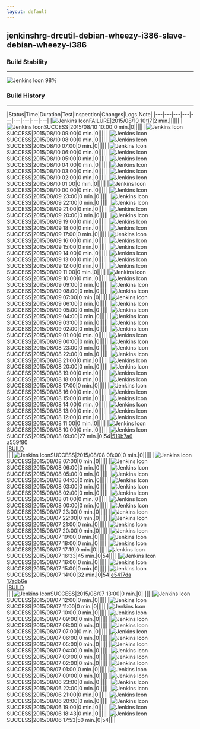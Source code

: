 ```yaml
---
layout: default
---
```

## jenkinshrg-drcutil-debian-wheezy-i386-slave-debian-wheezy-i386
### Build Stability
___
![Jenkins Icon](http://jenkinshrg.github.io/images/48x48/health-80plus.png)
98%
  
### Build History
___
|Status|Time|Duration|Test|Inspection|Changes|Logs|Note|
|---|---|---|---|---|---|---|---|---|
|![Jenkins Icon](http://jenkinshrg.github.io/images/24x24/red.png)FAILURE|2015/08/10 10:17|2 min.||||||
|![Jenkins Icon](http://jenkinshrg.github.io/images/24x24/blue.png)SUCCESS|2015/08/10 10:00|0 min.|0|||||
|![Jenkins Icon](http://jenkinshrg.github.io/images/24x24/blue.png)SUCCESS|2015/08/10 09:00|0 min.|0|||||
|![Jenkins Icon](http://jenkinshrg.github.io/images/24x24/blue.png)SUCCESS|2015/08/10 08:00|0 min.|0|||||
|![Jenkins Icon](http://jenkinshrg.github.io/images/24x24/blue.png)SUCCESS|2015/08/10 07:00|0 min.|0|||||
|![Jenkins Icon](http://jenkinshrg.github.io/images/24x24/blue.png)SUCCESS|2015/08/10 06:00|0 min.|0|||||
|![Jenkins Icon](http://jenkinshrg.github.io/images/24x24/blue.png)SUCCESS|2015/08/10 05:00|0 min.|0|||||
|![Jenkins Icon](http://jenkinshrg.github.io/images/24x24/blue.png)SUCCESS|2015/08/10 04:00|0 min.|0|||||
|![Jenkins Icon](http://jenkinshrg.github.io/images/24x24/blue.png)SUCCESS|2015/08/10 03:00|0 min.|0|||||
|![Jenkins Icon](http://jenkinshrg.github.io/images/24x24/blue.png)SUCCESS|2015/08/10 02:00|0 min.|0|||||
|![Jenkins Icon](http://jenkinshrg.github.io/images/24x24/blue.png)SUCCESS|2015/08/10 01:00|0 min.|0|||||
|![Jenkins Icon](http://jenkinshrg.github.io/images/24x24/blue.png)SUCCESS|2015/08/10 00:00|0 min.|0|||||
|![Jenkins Icon](http://jenkinshrg.github.io/images/24x24/blue.png)SUCCESS|2015/08/09 23:00|0 min.|0|||||
|![Jenkins Icon](http://jenkinshrg.github.io/images/24x24/blue.png)SUCCESS|2015/08/09 22:00|0 min.|0|||||
|![Jenkins Icon](http://jenkinshrg.github.io/images/24x24/blue.png)SUCCESS|2015/08/09 21:00|0 min.|0|||||
|![Jenkins Icon](http://jenkinshrg.github.io/images/24x24/blue.png)SUCCESS|2015/08/09 20:00|0 min.|0|||||
|![Jenkins Icon](http://jenkinshrg.github.io/images/24x24/blue.png)SUCCESS|2015/08/09 19:00|0 min.|0|||||
|![Jenkins Icon](http://jenkinshrg.github.io/images/24x24/blue.png)SUCCESS|2015/08/09 18:00|0 min.|0|||||
|![Jenkins Icon](http://jenkinshrg.github.io/images/24x24/blue.png)SUCCESS|2015/08/09 17:00|0 min.|0|||||
|![Jenkins Icon](http://jenkinshrg.github.io/images/24x24/blue.png)SUCCESS|2015/08/09 16:00|0 min.|0|||||
|![Jenkins Icon](http://jenkinshrg.github.io/images/24x24/blue.png)SUCCESS|2015/08/09 15:00|0 min.|0|||||
|![Jenkins Icon](http://jenkinshrg.github.io/images/24x24/blue.png)SUCCESS|2015/08/09 14:00|0 min.|0|||||
|![Jenkins Icon](http://jenkinshrg.github.io/images/24x24/blue.png)SUCCESS|2015/08/09 13:00|0 min.|0|||||
|![Jenkins Icon](http://jenkinshrg.github.io/images/24x24/blue.png)SUCCESS|2015/08/09 12:00|0 min.|0|||||
|![Jenkins Icon](http://jenkinshrg.github.io/images/24x24/blue.png)SUCCESS|2015/08/09 11:00|0 min.|0|||||
|![Jenkins Icon](http://jenkinshrg.github.io/images/24x24/blue.png)SUCCESS|2015/08/09 10:00|0 min.|0|||||
|![Jenkins Icon](http://jenkinshrg.github.io/images/24x24/blue.png)SUCCESS|2015/08/09 09:00|0 min.|0|||||
|![Jenkins Icon](http://jenkinshrg.github.io/images/24x24/blue.png)SUCCESS|2015/08/09 08:00|0 min.|0|||||
|![Jenkins Icon](http://jenkinshrg.github.io/images/24x24/blue.png)SUCCESS|2015/08/09 07:00|0 min.|0|||||
|![Jenkins Icon](http://jenkinshrg.github.io/images/24x24/blue.png)SUCCESS|2015/08/09 06:00|0 min.|0|||||
|![Jenkins Icon](http://jenkinshrg.github.io/images/24x24/blue.png)SUCCESS|2015/08/09 05:00|0 min.|0|||||
|![Jenkins Icon](http://jenkinshrg.github.io/images/24x24/blue.png)SUCCESS|2015/08/09 04:00|0 min.|0|||||
|![Jenkins Icon](http://jenkinshrg.github.io/images/24x24/blue.png)SUCCESS|2015/08/09 03:00|0 min.|0|||||
|![Jenkins Icon](http://jenkinshrg.github.io/images/24x24/blue.png)SUCCESS|2015/08/09 02:00|0 min.|0|||||
|![Jenkins Icon](http://jenkinshrg.github.io/images/24x24/blue.png)SUCCESS|2015/08/09 01:00|0 min.|0|||||
|![Jenkins Icon](http://jenkinshrg.github.io/images/24x24/blue.png)SUCCESS|2015/08/09 00:00|0 min.|0|||||
|![Jenkins Icon](http://jenkinshrg.github.io/images/24x24/blue.png)SUCCESS|2015/08/08 23:00|0 min.|0|||||
|![Jenkins Icon](http://jenkinshrg.github.io/images/24x24/blue.png)SUCCESS|2015/08/08 22:00|0 min.|0|||||
|![Jenkins Icon](http://jenkinshrg.github.io/images/24x24/blue.png)SUCCESS|2015/08/08 21:00|0 min.|0|||||
|![Jenkins Icon](http://jenkinshrg.github.io/images/24x24/blue.png)SUCCESS|2015/08/08 20:00|0 min.|0|||||
|![Jenkins Icon](http://jenkinshrg.github.io/images/24x24/blue.png)SUCCESS|2015/08/08 19:00|0 min.|0|||||
|![Jenkins Icon](http://jenkinshrg.github.io/images/24x24/blue.png)SUCCESS|2015/08/08 18:00|0 min.|0|||||
|![Jenkins Icon](http://jenkinshrg.github.io/images/24x24/blue.png)SUCCESS|2015/08/08 17:00|0 min.|0|||||
|![Jenkins Icon](http://jenkinshrg.github.io/images/24x24/blue.png)SUCCESS|2015/08/08 16:00|0 min.|0|||||
|![Jenkins Icon](http://jenkinshrg.github.io/images/24x24/blue.png)SUCCESS|2015/08/08 15:00|0 min.|0|||||
|![Jenkins Icon](http://jenkinshrg.github.io/images/24x24/blue.png)SUCCESS|2015/08/08 14:00|0 min.|0|||||
|![Jenkins Icon](http://jenkinshrg.github.io/images/24x24/blue.png)SUCCESS|2015/08/08 13:00|0 min.|0|||||
|![Jenkins Icon](http://jenkinshrg.github.io/images/24x24/blue.png)SUCCESS|2015/08/08 12:00|0 min.|0|||||
|![Jenkins Icon](http://jenkinshrg.github.io/images/24x24/blue.png)SUCCESS|2015/08/08 11:00|0 min.|0|||||
|![Jenkins Icon](http://jenkinshrg.github.io/images/24x24/blue.png)SUCCESS|2015/08/08 10:00|0 min.|0|||||
|![Jenkins Icon](http://jenkinshrg.github.io/images/24x24/blue.png)SUCCESS|2015/08/08 09:00|27 min.|0|54|[519b7a6](https://github.com/fkanehiro/openhrp3/commit/519b7a6bedd658343f6fb74f255174d88189036e)<br>[a559f80](https://github.com/fkanehiro/openhrp3/commit/a559f80bad269709c79471fe0b23e6fa52364dda)<br>|[BUILD](https://drive.google.com/file/d/0B54sHwaxmuM4UjV0MkhlNHpuQzg/view?usp=drivesdk)<br>||
|![Jenkins Icon](http://jenkinshrg.github.io/images/24x24/blue.png)SUCCESS|2015/08/08 08:00|0 min.|0|||||
|![Jenkins Icon](http://jenkinshrg.github.io/images/24x24/blue.png)SUCCESS|2015/08/08 07:00|0 min.|0|||||
|![Jenkins Icon](http://jenkinshrg.github.io/images/24x24/blue.png)SUCCESS|2015/08/08 06:00|0 min.|0|||||
|![Jenkins Icon](http://jenkinshrg.github.io/images/24x24/blue.png)SUCCESS|2015/08/08 05:00|0 min.|0|||||
|![Jenkins Icon](http://jenkinshrg.github.io/images/24x24/blue.png)SUCCESS|2015/08/08 04:00|0 min.|0|||||
|![Jenkins Icon](http://jenkinshrg.github.io/images/24x24/blue.png)SUCCESS|2015/08/08 03:00|0 min.|0|||||
|![Jenkins Icon](http://jenkinshrg.github.io/images/24x24/blue.png)SUCCESS|2015/08/08 02:00|0 min.|0|||||
|![Jenkins Icon](http://jenkinshrg.github.io/images/24x24/blue.png)SUCCESS|2015/08/08 01:00|0 min.|0|||||
|![Jenkins Icon](http://jenkinshrg.github.io/images/24x24/blue.png)SUCCESS|2015/08/08 00:00|0 min.|0|||||
|![Jenkins Icon](http://jenkinshrg.github.io/images/24x24/blue.png)SUCCESS|2015/08/07 23:00|0 min.|0|||||
|![Jenkins Icon](http://jenkinshrg.github.io/images/24x24/blue.png)SUCCESS|2015/08/07 22:00|0 min.|0|||||
|![Jenkins Icon](http://jenkinshrg.github.io/images/24x24/blue.png)SUCCESS|2015/08/07 21:00|0 min.|0|||||
|![Jenkins Icon](http://jenkinshrg.github.io/images/24x24/blue.png)SUCCESS|2015/08/07 20:00|0 min.|0|||||
|![Jenkins Icon](http://jenkinshrg.github.io/images/24x24/blue.png)SUCCESS|2015/08/07 19:00|0 min.|0|||||
|![Jenkins Icon](http://jenkinshrg.github.io/images/24x24/blue.png)SUCCESS|2015/08/07 18:00|0 min.|0|||||
|![Jenkins Icon](http://jenkinshrg.github.io/images/24x24/blue.png)SUCCESS|2015/08/07 17:19|0 min.|0|||||
|![Jenkins Icon](http://jenkinshrg.github.io/images/24x24/blue.png)SUCCESS|2015/08/07 16:33|45 min.|0|54||||
|![Jenkins Icon](http://jenkinshrg.github.io/images/24x24/blue.png)SUCCESS|2015/08/07 16:00|0 min.|0|||||
|![Jenkins Icon](http://jenkinshrg.github.io/images/24x24/blue.png)SUCCESS|2015/08/07 15:00|0 min.|0|||||
|![Jenkins Icon](http://jenkinshrg.github.io/images/24x24/blue.png)SUCCESS|2015/08/07 14:00|32 min.|0|54|[e5417da](https://github.com/jrl-umi3218/hmc2/commit/e5417dad43d61323ce4da6d7abf8884db1a7653c)<br>[17adb6e](https://github.com/jrl-umi3218/hrpsys-humanoid/commit/17adb6ebfbdbe5db64fd6606d977e9b261d48e95)<br>|[BUILD](https://drive.google.com/file/d/0B54sHwaxmuM4XzBzSkJXeDZjckU/view?usp=drivesdk)<br>||
|![Jenkins Icon](http://jenkinshrg.github.io/images/24x24/blue.png)SUCCESS|2015/08/07 13:00|0 min.|0|||||
|![Jenkins Icon](http://jenkinshrg.github.io/images/24x24/blue.png)SUCCESS|2015/08/07 12:00|0 min.|0|||||
|![Jenkins Icon](http://jenkinshrg.github.io/images/24x24/blue.png)SUCCESS|2015/08/07 11:00|0 min.|0|||||
|![Jenkins Icon](http://jenkinshrg.github.io/images/24x24/blue.png)SUCCESS|2015/08/07 10:00|0 min.|0|||||
|![Jenkins Icon](http://jenkinshrg.github.io/images/24x24/blue.png)SUCCESS|2015/08/07 09:00|0 min.|0|||||
|![Jenkins Icon](http://jenkinshrg.github.io/images/24x24/blue.png)SUCCESS|2015/08/07 08:00|0 min.|0|||||
|![Jenkins Icon](http://jenkinshrg.github.io/images/24x24/blue.png)SUCCESS|2015/08/07 07:00|0 min.|0|||||
|![Jenkins Icon](http://jenkinshrg.github.io/images/24x24/blue.png)SUCCESS|2015/08/07 06:00|0 min.|0|||||
|![Jenkins Icon](http://jenkinshrg.github.io/images/24x24/blue.png)SUCCESS|2015/08/07 05:00|0 min.|0|||||
|![Jenkins Icon](http://jenkinshrg.github.io/images/24x24/blue.png)SUCCESS|2015/08/07 04:00|0 min.|0|||||
|![Jenkins Icon](http://jenkinshrg.github.io/images/24x24/blue.png)SUCCESS|2015/08/07 03:00|0 min.|0|||||
|![Jenkins Icon](http://jenkinshrg.github.io/images/24x24/blue.png)SUCCESS|2015/08/07 02:00|0 min.|0|||||
|![Jenkins Icon](http://jenkinshrg.github.io/images/24x24/blue.png)SUCCESS|2015/08/07 01:00|0 min.|0|||||
|![Jenkins Icon](http://jenkinshrg.github.io/images/24x24/blue.png)SUCCESS|2015/08/07 00:00|0 min.|0|||||
|![Jenkins Icon](http://jenkinshrg.github.io/images/24x24/blue.png)SUCCESS|2015/08/06 23:00|0 min.|0|||||
|![Jenkins Icon](http://jenkinshrg.github.io/images/24x24/blue.png)SUCCESS|2015/08/06 22:00|0 min.|0|||||
|![Jenkins Icon](http://jenkinshrg.github.io/images/24x24/blue.png)SUCCESS|2015/08/06 21:00|0 min.|0|||||
|![Jenkins Icon](http://jenkinshrg.github.io/images/24x24/blue.png)SUCCESS|2015/08/06 20:00|0 min.|0|||||
|![Jenkins Icon](http://jenkinshrg.github.io/images/24x24/blue.png)SUCCESS|2015/08/06 19:00|0 min.|0|||||
|![Jenkins Icon](http://jenkinshrg.github.io/images/24x24/blue.png)SUCCESS|2015/08/06 18:43|0 min.|0|||||
|![Jenkins Icon](http://jenkinshrg.github.io/images/24x24/blue.png)SUCCESS|2015/08/06 17:53|50 min.|0|54||||
